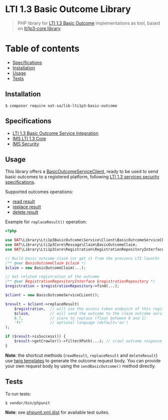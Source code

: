 # LTI 1.3 Basic Outcome Library

> PHP library for [LTI 1.3 Basic Outcome](https://www.imsglobal.org/spec/lti-bo/v1p1) implementations as tool, based on [lti1p3-core library](https://github.com/oat-sa/lib-lti1p3-core).

# Table of contents

- [Specifications](#specifications)
- [Installation](#installation)
- [Usage](#usage)
- [Tests](#tests)

## Installation

```console
$ composer require oat-sa/lib-lti1p3-basic-outcome
```

## Specifications

- [LTI 1.3 Basic Outcome Service Integration](https://www.imsglobal.org/spec/lti-bo/v1p1#integration-with-lti-1-3)
- [IMS LTI 1.3 Core](http://www.imsglobal.org/spec/lti/v1p3)
- [IMS Security](https://www.imsglobal.org/spec/security/v1p0)

## Usage

This library offers a [BasicOutcomeServiceClient](src/Service/Client/BasicOutcomeServiceClient.php), ready to be used to send basic outcomes to a registered platform, following [LTI 1.3 services security specifications](https://www.imsglobal.org/spec/security/v1p0/#securing_web_services).

Supported outcomes operations:
- [read result](https://www.imsglobal.org/spec/lti-bo/v1p1#readresult)
- [replace result](https://www.imsglobal.org/spec/lti-bo/v1p1#replaceresult)
- [delete result](https://www.imsglobal.org/spec/lti-bo/v1p1#deleteresult)

Example for `replaceResult()` operation:
```php
<?php

use OAT\Library\Lti1p3BasicOutcome\Service\Client\BasicOutcomeServiceCLient;
use OAT\Library\Lti1p3Core\Message\Claim\BasicOutcomeClaim;
use OAT\Library\Lti1p3Core\Registration\RegistrationRepositoryInterface;

// Build basic outcome claim (or get it from the previous LTI launch)
/** @var BasicOutcomeClaim $claim */
$claim = new BasicOutcomeClaim(...);

// Get related registration of the outcome
/** @var RegistrationRepositoryInterface $registrationRepository */
$registration = $registrationRepository->find(...);

$client = new BasicOutcomeServiceCLient();

$result = $client->replaceResult(
    $registration,  // will use the access token endpoint of this registration's platform
    $claim,         // will send the outcome to the claim outcome service url
    0.7,            // score to replace (float between 0 and 1)
    'fr'            // optional language (default='en')
);

if ($result->isSuccess()) {
    $result->getCrawler()->filterXPath(...); // crawl outcome response
}
```

**Note**: the shortcut methods (`readResult`, `replaceResult` and `deleteResult`) use [twig templates](templates) to generate the outcome request body.
You can provide your own request body by using the `sendBasicOutcome()` method directly.

## Tests

To run tests:

```console
$ vendor/bin/phpunit
```
**Note**: see [phpunit.xml.dist](phpunit.xml.dist) for available test suites.